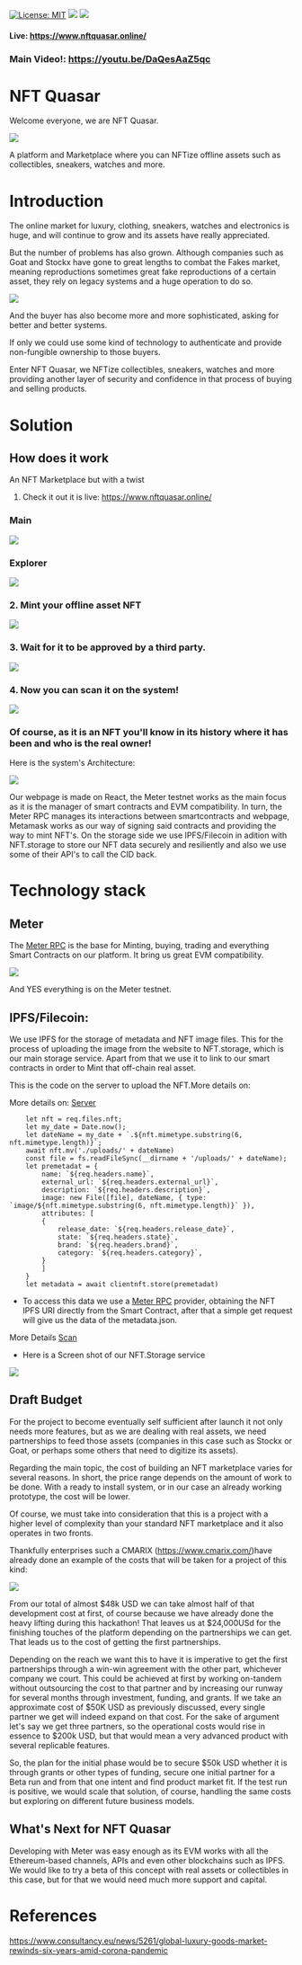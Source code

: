 [![License: MIT](https://img.shields.io/badge/License-MIT-yellow.svg)](https://opensource.org/licenses/MIT) [<img src="https://img.shields.io/badge/View-Website-blue">](https://www.nftquasar.online/) [<img src="https://img.shields.io/badge/View-Video-red">](https://youtu.be/DaQesAaZ5qc)

#### Live: https://www.nftquasar.online/
### Main Video!: https://youtu.be/DaQesAaZ5qc

# NFT Quasar

Welcome everyone, we are NFT Quasar.

<img src="./Images/logo.png">

A platform and Marketplace where you can NFTize offline assets such as collectibles, sneakers, watches and more.

# Introduction

The online market for luxury, clothing, sneakers, watches and electronics is huge, and will continue to grow and its assets have really appreciated.

But the number of problems has also grown. Although companies such as Goat and Stockx have gone to great lengths to combat the Fakes market, meaning reproductions sometimes great fake reproductions of a certain asset, they rely on legacy systems and a huge operation to do so.

<img src="https://www.consultancy.eu/illustrations/news/detail/2020-11-19-095145419-Personal-luxury-goods-market-by-generation-_-Personal-luxury-goods-market-by-channel.jpg"> 


And the buyer has also become more and more sophisticated, asking for better and better systems. 

If only we could use some kind of technology to authenticate and provide non-fungible ownership to those buyers.

Enter NFT Quasar, we NFTize collectibles, sneakers, watches and more providing another layer of security and confidence in that process of buying and selling products.

# Solution 

## How does it work

An NFT Marketplace but with a twist

1. Check it out it is live: https://www.nftquasar.online/

### Main

<img src="./Images/1.png">

### Explorer

<img src="./Images/2.png">

### 2. Mint your offline asset NFT

<img src="./Images/3.png">

### 3. Wait for it to be approved by a third party.

<img src="./Images/4.png">

### 4. Now you can scan it on the system!

<img src="./Images/5.png">

### Of course, as it is an NFT you'll know in its history where it has been and who is the real owner!

Here is the system's Architecture:

<img src="./Images/6.png">

Our webpage is made on React, the Meter testnet works as the main focus as it is the manager of smart contracts and EVM compatibility. In turn, the Meter RPC manages its interactions between smartcontracts and webpage, Metamask works as our way of signing said contracts and providing the way to mint NFT's. On the storage side we use IPFS/Filecoin in adition with NFT.storage to store our NFT data securely and resiliently and also we use some of their API's to call the CID back.

# Technology stack

## Meter

The [Meter RPC](https://rpctest.meter.io/) is the base for Minting, buying, trading and everything Smart Contracts on our platform. It bring us great EVM compatibility.

<img src="https://i.ibb.co/GV8mQSB/contract.png">

And YES everything is on the Meter testnet.

## IPFS/Filecoin:

We use IPFS for the storage of metadata and NFT image files.
This for the process of uploading the image from the website to NFT.storage, which is our main storage service. Apart from that we use it to link to our smart contracts in order to Mint that off-chain real asset.

This is the code on the server to upload the NFT.More details on:

More details on: [Server](./Server/serverv3.js)

        let nft = req.files.nft;
        let my_date = Date.now();
        let dateName = my_date + `.${nft.mimetype.substring(6, nft.mimetype.length)}`;
        await nft.mv('./uploads/' + dateName)
        const file = fs.readFileSync(__dirname + '/uploads/' + dateName);
        let premetadat = {
            name: `${req.headers.name}`,
            external_url: `${req.headers.external_url}`,
            description: `${req.headers.description}`,
            image: new File([file], dateName, { type: `image/${nft.mimetype.substring(6, nft.mimetype.length)}` }),
            attributes: [
            {
                release_date: `${req.headers.release_date}`,
                state: `${req.headers.state}`,
                brand: `${req.headers.brand}`,
                category: `${req.headers.category}`,
            }
            ]
        }
        let metadata = await clientnft.store(premetadat)

- To access this data we use a [Meter RPC](https://rpctest.meter.io/) provider, obtaining the NFT IPFS URI directly from the Smart Contract, after that a simple get request will give us the data of the metadata.json.

More Details [Scan](./WebPage/src/pages/scan.js)


- Here is a Screen shot of our NFT.Storage service

<img src="./Images/7.png">

## Draft Budget

For the project to become eventually self sufficient after launch it not only needs more features, but as we are dealing with real assets, we need partnerships to feed those assets (companies in this case such as Stockx or Goat, or perhaps some others that need to digitize its assets).

Regarding the main topic, the cost of building an NFT marketplace varies for several reasons. In short, the price range depends on the amount of work to be done. With a ready to install system, or in our case an already working prototype, the cost will be lower.

Of course, we must take into consideration that this is a project with a higher level of complexity than your standard NFT marketplace and it also operates in two fronts. 

Thankfully enterprises such a CMARIX (https://www.cmarix.com/)have already done an example of the costs that will be taken for a project of this kind:

<img src="https://i.ibb.co/0y8QPG6/budget.png">

From our total of almost $48k USD we can take almost half of that development cost at first, of course because we have already done the heavy lifting during this hackathon! That leaves us at $24,000USd for the finishing touches of the platform depending on the partnerships we can get. That leads us to the cost of getting the first partnerships.

Depending on the reach we want this to have it is imperative to get the first partnerships through a win-win agreement with the other part, whichever company we court. This could be achieved at first by working on-tandem without outsourcing the cost to that partner and by increasing our runway for several months through investment, funding, and grants. If we take an approximate cost of $50K USD as previously discussed, every single partner we get will indeed expand on that cost. For the sake of argument let's say we get three partners, so the operational costs would rise in essence to $200k USD, but that would mean a very advanced product with several replicable features. 

So, the plan for the initial phase would be to secure $50k USD whether it is through grants or other types of funding, secure one initial partner for a Beta run and from that one intent and find product market fit. If the test run is positive, we would scale that solution, of course, handling the same costs but exploring on different future business models.


## What's Next for NFT Quasar

Developing with Meter was easy enough as its EVM works with all the Ethereum-based channels, APIs and even other blockchains such as IPFS.
We would like to try a beta of this concept with real assets or collectibles in this case, but for that we would need much more support and capital. 

# References

https://www.consultancy.eu/news/5261/global-luxury-goods-market-rewinds-six-years-amid-corona-pandemic
